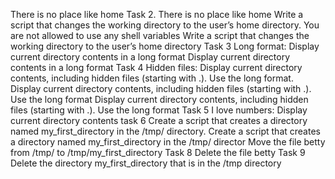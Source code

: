 There is no place like home
Task 2. There is no place like home
Write a script that changes the working directory to the user’s home directory.
You are not allowed to use any shell variables
Write a script that changes the working directory to the user’s home directory
Task 3 Long format: Display current directory contents in a long format
Display current directory contents in a long format
Task 4 Hidden files: Display current directory contents, including hidden files (starting with .). Use the long format.
Display current directory contents, including hidden files (starting with .). Use the long format
Display current directory contents, including hidden files (starting with .). Use the long format
Task 5 I love numbers: Display current directory contents
task 6 Create a script that creates a directory named my_first_directory in the /tmp/ directory.
Create a script that creates a directory named my_first_directory in the /tmp/ director
Move the file betty from /tmp/ to /tmp/my_first_directory
Task 8 Delete the file betty
Task 9 Delete the directory my_first_directory that is in the /tmp directory
